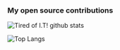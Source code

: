 ### My open source contributions

![Tired of I.T! github stats](https://github-readme-stats.vercel.app/api?username=jwillmer&show_icons=true&hide_title=true?count_private=false)

![Top Langs](https://github-readme-stats.vercel.app/api/top-langs/?username=jwillmer&layout=compact)
